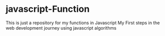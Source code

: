 # javascript-Function
This is just a repository for my functions in Javascript
My First steps in the web development journey using javascript algorithms
